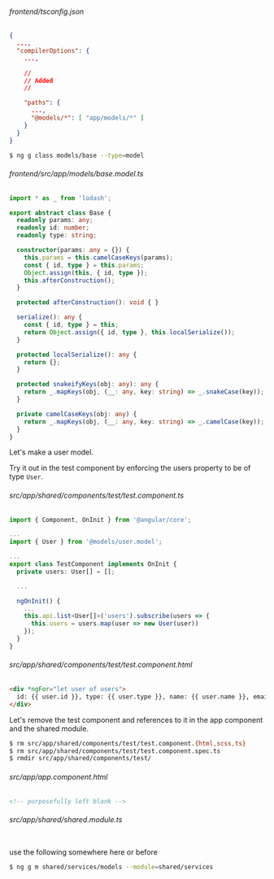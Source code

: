 ###### frontend/tsconfig.json

```json
{
  ...,
  "compilerOptions": {
    ...,

    //
    // Added
    //

    "paths": {
      ...,
      "@models/*": [ "app/models/*" ]
    }
  }
}

```

```bash
$ ng g class models/base --type=model
```

###### frontend/src/app/models/base.model.ts

```ts
import * as _ from 'lodash';

export abstract class Base {
  readonly params: any;
  readonly id: number;
  readonly type: string;

  constructor(params: any = {}) {
    this.params = this.camelCaseKeys(params);
    const { id, type } = this.params;
    Object.assign(this, { id, type });
    this.afterConstruction();
  }

  protected afterConstruction(): void { }

  serialize(): any {
    const { id, type } = this;
    return Object.assign({ id, type }, this.localSerialize());
  }

  protected localSerialize(): any {
    return {};
  }

  protected snakeifyKeys(obj: any): any {
    return _.mapKeys(obj, (__: any, key: string) => _.snakeCase(key));
  }

  private camelCaseKeys(obj: any) {
    return _.mapKeys(obj, (__: any, key: string) => _.camelCase(key));
  }
}

```











<!--  -->
<!-- DELETE EVERYTHING BELOW -->
<!--  -->


<!-- TODO: make a test model, service, and component to dmeonstrate the idea of the flow -->

Let's make a user model.



Try it out in the test component by enforcing the users property to be of type `User`.

###### src/app/shared/components/test/test.component.ts

```ts
import { Component, OnInit } from '@angular/core';

...
import { User } from '@models/user.model';

...
export class TestComponent implements OnInit {
  private users: User[] = [];

  ...

  ngOnInit() {
    ...
    this.api.list<User[]>('users').subscribe(users => {
      this.users = users.map(user => new User(user))
    });
  }
}

```

###### src/app/shared/components/test/test.component.html

```html
<div *ngFor="let user of users">
  id: {{ user.id }}, type: {{ user.type }}, name: {{ user.name }}, email: {{ user.email }}
</div>

```










Let's remove the test component and references to it in the app component and the shared module.

```bash
$ rm src/app/shared/components/test/test.component.{html,scss,ts}
$ rm src/app/shared/components/test/test.component.spec.ts
$ rmdir src/app/shared/components/test/
```

###### src/app/app.component.html

```html
<!-- purposefully left blank -->

```

<!-- TODO: figure out how to show deletions only, or rethink demonstrating the api service without using a test component -->
###### src/app/shared/shared.module.ts

```ts

```



use the following somewhere here or before
```bash
$ ng g m shared/services/models --module=shared/services
```

<!-- from here, make the clone design with bootstrap and popular modern schemes. -->
<!-- make more models to go with the components. -->
<!-- functionality for crudding with the backend, then it goes to auth -->

